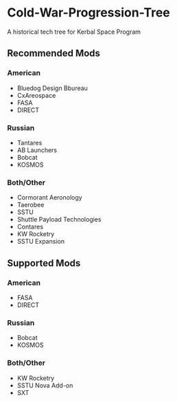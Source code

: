 # Cold-War-Progression-Tree
A historical tech tree for Kerbal Space Program

## Recommended Mods

### American

* Bluedog Design Bbureau
* CxAreospace
* FASA
* DIRECT

### Russian

* Tantares
* AB Launchers
* Bobcat
* KOSMOS

### Both/Other

* Cormorant Aeronology
* Taerobee
* SSTU
* Shuttle Payload Technologies
* Contares
* KW Rocketry
* SSTU Expansion

## Supported Mods

### American

* FASA
* DIRECT

### Russian

* Bobcat
* KOSMOS

### Both/Other

* KW Rocketry
* SSTU Nova Add-on
* SXT
